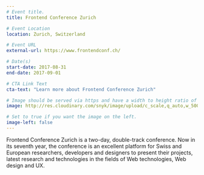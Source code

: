 ```yaml
---
# Event title.
title: Frontend Conference Zurich

# Event Location
location: Zurich, Switzerland

# Event URL
external-url: https://www.frontendconf.ch/

# Date(s)
start-date: 2017-08-31
end-date: 2017-09-01

# CTA Link Text
cta-text: "Learn more about Frontend Conference Zurich"

# Image should be served via https and have a width to height ratio of ~2.34
image: http://res.cloudinary.com/snyk/image/upload/c_scale,q_auto,w_500/v1495559543/frontendconf.jpg

# Set to true if you want the image on the left.
image-left: false
---
```


Frontend Conference Zurich is a two-day, double-track conference. Now in its seventh year, the conference is an excellent platform for Swiss and European researchers, developers and designers to present their projects, latest research and technologies in the fields of Web technologies, Web design and UX.